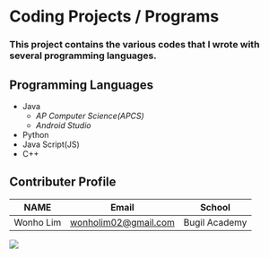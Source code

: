 # Coding **Projects / Programs**

### This project contains the various codes that I wrote with several programming languages. 

## Programming Languages
* Java
  * _AP Computer Science(APCS)_
  * _Android Studio_
* Python 
* Java Script(JS)
* C++

## Contributer Profile
<!-- Tables -->
| NAME      | Email                |School          |
| --------- | -------------------- |----------------|
| Wonho Lim | wonholim02@gmail.com |Bugil Academy   |

![](https://wallpaperaccess.com/full/1325090.jpg)
